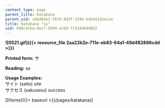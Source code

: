 ```yaml
---
content_type: page
parent_title: Katakana
parent_uid: c84d8de3-767d-8d3f-234b-b45d41d2ac2e
title: Katakana "sa"
uid: 696c4cba-dec7-5694-acb9-f1318484d852
---
```


**![0521.gif]({{< resource_file 2aa22b2e-711e-eb83-64a1-49d482886cdd >}})**

**Printed form:** サ

**Reading:** sa

**Usage Examples:**  
サイト (saito) site  
サクセス (sakusesu) success

\[[Home]({{< baseurl >}}/pages/katakana)\]
